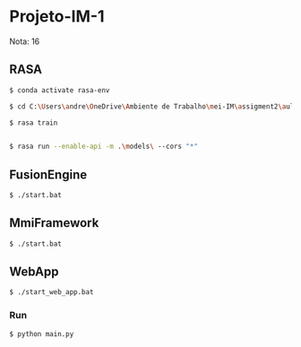 # Projeto-IM-1

Nota: 16

## RASA

```bash
$ conda activate rasa-env

$ cd C:\Users\andre\OneDrive\Ambiente de Trabalho\mei-IM\assigment2\aulas\DemoMMI\rasaDemo

$ rasa train


$ rasa run --enable-api -m .\models\ --cors "*"
```

## FusionEngine

```bash
$ ./start.bat
```

## MmiFramework

```bash
$ ./start.bat
```

## WebApp

```bash
$ ./start_web_app.bat
```

### Run

```bash
$ python main.py
```
